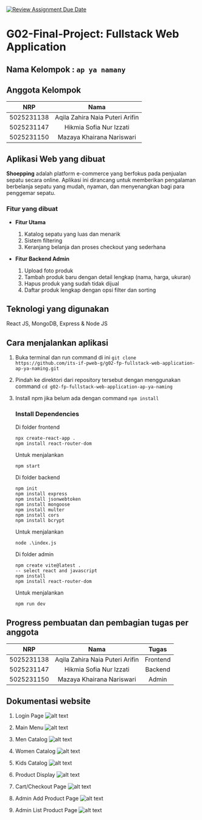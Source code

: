 [![Review Assignment Due Date](https://classroom.github.com/assets/deadline-readme-button-22041afd0340ce965d47ae6ef1cefeee28c7c493a6346c4f15d667ab976d596c.svg)](https://classroom.github.com/a/K32wTABb)
# G02-Final-Project: Fullstack Web Application

## Nama Kelompok : `ap ya namany`

## Anggota Kelompok
| NRP | Nama |
|:-----------:|:--------:|
| 5025231138  | Aqila Zahira Naia Puteri Arifin  |
| 5025231147  | Hikmia Sofia Nur Izzati  |
| 5025231150  | Mazaya Khairana Nariswari  |

## Aplikasi Web yang dibuat

**Shoepping** adalah platform e-commerce yang berfokus pada penjualan sepatu secara online. Aplikasi ini dirancang untuk memberikan pengalaman berbelanja sepatu yang mudah, nyaman, dan menyenangkan bagi para penggemar sepatu.

### Fitur yang dibuat
- **Fitur Utama**
  1. Katalog sepatu yang luas dan menarik
  2. Sistem filtering
  3. Keranjang belanja dan proses checkout yang sederhana

- **Fitur Backend Admin**
  1. Upload foto produk
  2. Tambah produk baru dengan detail lengkap (nama, harga, ukuran)
  3. Hapus produk yang sudah tidak dijual
  4. Daftar produk lengkap dengan opsi filter dan sorting


## Teknologi yang digunakan
React JS, MongoDB, Express & Node JS

## Cara menjalankan aplikasi

1. Buka terminal dan run command di ini
   `git clone https://github.com/its-if-pweb-g/g02-fp-fullstack-web-application-ap-ya-naming.git`
2. Pindah ke direktori dari repository tersebut dengan menggunakan command `cd g02-fp-fullstack-web-application-ap-ya-naming`
3. Install npm jika belum ada dengan command `npm install`

   ### Install Dependencies
   Di folder frontend

   ```
   npx create-react-app .
   npm install react-router-dom
   ```
   Untuk menjalankan
   ```
   npm start
   ```

   Di folder backend
   ```
   npm init
   npm install express
   npm install jsonwebtoken
   npm install mongoose
   npm install multer
   npm install cors
   npm install bcrypt
   ```
   Untuk menjalankan
   ```
   node .\index.js
   ```

   Di folder admin
   ```
   npm create vite@latest .
   -- select react and javascript
   npm install
   npm install react-router-dom
   ```
   Untuk menjalankan
   ```
   npm run dev
   ```

## Progress pembuatan dan pembagian tugas per anggota

| NRP | Nama | Tugas |
|:-----------:|:--------:|:-----------:|
|  5025231138  | Aqila Zahira Naia Puteri Arifin | Frontend |
|  5025231147  | Hikmia Sofia Nur Izzati |  Backend |
|  5025231150  | Mazaya Khairana Nariswari | Admin |


## Dokumentasi website
1. Login Page 
   ![alt text](<Screenshot 2024-12-10 231517.png>)

2. Main Menu
   ![alt text](<Screenshot 2024-12-10 231525.png>)

3. Men Catalog
   ![alt text](<Screenshot 2024-12-10 231546.png>)

4. Women Catalog
   ![alt text](<Screenshot 2024-12-10 231552.png>)

6. Kids Catalog
   ![alt text](<Screenshot 2024-12-10 231557.png>)

7. Product Display
   ![alt text](<Screenshot 2024-12-10 231609.png>)

8. Cart/Checkout Page
   ![alt text](<Screenshot 2024-12-10 231617.png>)

9. Admin Add Product Page
   ![alt text](<Screenshot 2024-12-10 231653.png>)

10. Admin List Product Page
   ![alt text](<Screenshot 2024-12-10 231705.png>)